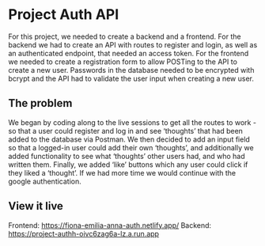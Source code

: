 # Project Auth API

For this project, we needed to create a backend and a frontend. For the backend we had to create an API with routes to register and login, as well as an authenticated endpoint, that needed an access token. For the frontend we needed to create a registration form to allow POSTing to the API to create a new user. Passwords in the database needed to be encrypted with bcrypt and the API had to validate the user input when creating a new user. 

## The problem

We began by coding along to the live sessions to get all the routes to work - so that a user could register and log in and see ‘thoughts’ that had been added to the database via Postman. We then decided to add an input field so that a logged-in user could add their own ‘thoughts’, and additionally we added functionality to see what ‘thoughts’ other users had, and who had written them. Finally, we added ‘like’ buttons which any user could click if they liked a ‘thought’. If we had more time we would continue with the google authentication. 

## View it live

Frontend: https://fiona-emilia-anna-auth.netlify.app/
Backend: https://project-authh-oivc6zag6a-lz.a.run.app
